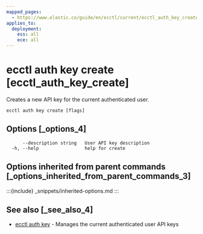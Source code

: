 ```yaml
---
mapped_pages:
  - https://www.elastic.co/guide/en/ecctl/current/ecctl_auth_key_create.html
applies_to:
  deployment:
    ess: all
    ece: all
---
```


# ecctl auth key create [ecctl_auth_key_create]

Creates a new API key for the current authenticated user.

```
ecctl auth key create [flags]
```


## Options [_options_4]

```
      --description string   User API key description
  -h, --help                 help for create
```

## Options inherited from parent commands [_options_inherited_from_parent_commands_3]

:::{include} _snippets/inherited-options.md
:::

## See also [_see_also_4]

* [ecctl auth key](/reference/ecctl_auth_key.md) - Manages the current authenticated user API keys
